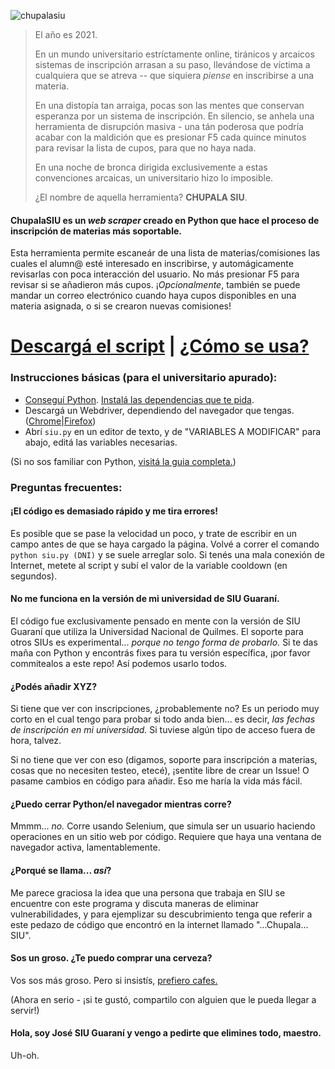 ![chupalasiu](https://user-images.githubusercontent.com/36340014/110862472-46406100-829e-11eb-9d1b-faed900322b4.png)

> El año es 2021.
> 
> En un mundo universitario estríctamente online, tiránicos y arcaicos sistemas de inscripción arrasan a su paso, llevándose de víctima a cualquiera que se atreva -- que siquiera *piense* en inscribirse a una materia.
> 
> En una distopía tan arraiga, pocas son las mentes que conservan esperanza por un sistema de inscripción. En silencio, se anhela una herramienta de disrupción masiva - una tán poderosa que podría acabar con la maldición que es presionar F5 cada quince minutos para revisar la lista de cupos, para que no haya nada.
> 
> En una noche de bronca dirigida exclusivemente a estas convenciones arcaicas, un universitario hizo lo imposible.
>
>¿El nombre de aquella herramienta? **CHUPALA SIU**.

#### ChupalaSIU es un *web scraper* creado en Python que hace el proceso de inscripción de materias más soportable.

Esta herramienta permite escaneár de una lista de materias/comisiones las cuales el alumn@ esté interesado en inscribirse, y automágicamente revisarlas con poca interacción del usuario. No más presionar F5 para revisar si se añadieron más cupos. ¡*Opcionalmente*, también se puede mandar un correo electrónico cuando haya cupos disponibles en una materia asignada, o si se crearon nuevas comisiones!

# [Descargá el script](https://github.com/despedite/chupala-siu/archive/main.zip) | [¿Cómo se usa?](https://github.com/despedite/chupala-siu/wiki/Instalaci%C3%B3n)

### Instrucciones básicas (para el universitario apurado):

- [Conseguí Python](https://www.python.org/downloads/). [Instalá las dependencias que te pida](https://packaging.python.org/tutorials/installing-packages/).
- Descargá un Webdriver, dependiendo del navegador que tengas. ([Chrome](https://sites.google.com/a/chromium.org/chromedriver/home)|[Firefox](https://github.com/mozilla/geckodriver/releases))
- Abrí `siu.py` en un editor de texto, y de "VARIABLES A MODIFICAR" para abajo, editá las variables necesarias.

(Si no sos familiar con Python, [visitá la guia completa.](https://github.com/despedite/chupala-siu/wiki/Instalaci%C3%B3n))

### Preguntas frecuentes:

#### ¡El código es demasiado rápido y me tira errores!
Es posible que se pase la velocidad un poco, y trate de escribir en un campo antes de que se haya cargado la página. Volvé a correr el comando `python siu.py (DNI)` y se suele arreglar solo. Si tenés una mala conexión de Internet, metete al script y subí el valor de la variable cooldown (en segundos).

#### No me funciona en la versión de mi universidad de SIU Guaraní.
El código fue exclusivamente pensado en mente con la versión de SIU Guaraní que utiliza la Universidad Nacional de Quilmes. El soporte para otros SIUs es experimental... *porque no tengo forma de probarlo.* Si te das maña con Python y encontrás fixes para tu versión específica, ¡por favor commitealos a este repo! Así podemos usarlo todos.

#### ¿Podés añadir XYZ?
Si tiene que ver con inscripciones, ¿probablemente no? Es un periodo muy corto en el cual tengo para probar si todo anda bien... es decir, *las fechas de inscripción en mi universidad.* Si tuviese algún tipo de acceso fuera de hora, talvez.

Si no tiene que ver con eso (digamos, soporte para inscripción a materias, cosas que no necesiten testeo, etecé), ¡sentite libre de crear un Issue! O pasame cambios en código para añadir. Eso me haría la vida más fácil.

#### ¿Puedo cerrar Python/el navegador mientras corre?
Mmmm... *no.* Corre usando Selenium, que simula ser un usuario haciendo operaciones en un sitio web por código. Requiere que haya una ventana de navegador activa, lamentablemente.

#### ¿Porqué se llama... *así*?
Me parece graciosa la idea que una persona que trabaja en SIU se encuentre con este programa y discuta maneras de eliminar vulnerabilidades, y para ejemplizar su descubrimiento tenga que referir a este pedazo de código que encontró en la internet llamado "...Chupala... SIU".

#### Sos un groso. ¿Te puedo comprar una cerveza?
Vos sos más groso. Pero si insistís, [prefiero cafes.](https://ko-fi.com/retobot)

(Ahora en serio - ¡si te gustó, compartilo con alguien que le pueda llegar a servir!)

#### Hola, soy José SIU Guaraní y vengo a pedirte que elimines todo, maestro.
Uh-oh.

